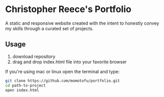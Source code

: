# Christopher Reece's Portfolio
A static and responsive website created with the intent to honestly convey my skills through a curated set of projects.

## Usage
1. download repository
2. drag and drop index.html file into your favorite browser

If you're using mac or linux open the terminal and type:
```bash
git clone https://github.com/momotofu/portfolio.git
cd path-to-project
open index.html
```
